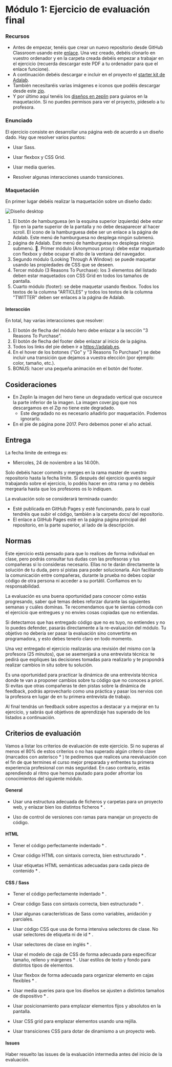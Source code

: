 # Módulo 1: Ejercicio de evaluación final

### Recursos

- Antes de empezar, tenéis que crear un nuevo repositorio desde GitHub Classroom usando este [enlace](https://classroom.github.com/assignment-invitations/6c170dd31aae34722c7312d422c0ea22/status). Una vez creado, debéis clonarlo en vuestro ordenador y en la carpeta creada debéis empezar a trabajar en el ejercicio (recuerda descargar este PDF a tu ordenador para que el enlace funcione).
- A continuación debéis descargar e incluir en el proyecto el [starter kit de Adalab](https://github.com/Adalab/Adalab-web-starter-kit).
- También necesitaréis varias imágenes e iconos que podéis descargar desde este [zip](https://drive.google.com/drive/folders/1GQLpH-WZwWVNGhGadfqxNC8KXPen5W1w).
- Y por último aquí tenéis los [diseños en zeplin](https://app.zeplin.io/project/5c8ff9170ffc6f2525b2790c) para guiaros en la maquetación. Si no puedes permisos para ver el proyecto, pídeselo a tu profesora.

### Enunciado

El ejercicio consiste en desarrollar una página web de acuerdo a un diseño dado. Hay que resolver varios puntos:

- Usar Sass.

- Usar flexbox y CSS Grid.

- Usar media queries.

- Resolver algunas interacciones usando transiciones.

### Maquetación

En primer lugar debéis realizar la maquetación sobre un diseño dado:

![Diseño desktop](./public/assets/images/design_desktop.png)

1. El botón de hamburguesa (en la esquina superior izquierda) debe estar fijo en la parte superior de la pantalla y no debe desaparecer al hacer scroll. El icono de la hamburguesa debe ser un enlace a la página de Adalab. Este menú de hamburguesa no desplega ningún submenú.
2. página de Adalab. Este menú de hamburguesa no desplega ningún submenú. . Primer módulo (Anonymous proxy): debe estar maquetado con flexbox y debe ocupar el alto de la ventana del navegador.
3. Segundo módulo (Looking Through A Window): se puede maquetar usando las propiedades de CSS que se deseen.
4. Tercer módulo (3 Reasons To Purchase): los 3 elementos del listado deben estar maquetados con CSS Grid en todos los tamaños de pantalla.
5. Cuarto módulo (footer): se debe maquetar usando flexbox. Todos los textos de la columna "ARTICLES" y todos los textos de la columna "TWITTER" deben ser enlaces a la página de Adalab.

#### Interacción

En total, hay varias interacciones que resolver:

1. El botón de flecha del módulo hero debe enlazar a la sección "3 Reasons To Purchase".
2. El botón de flecha del footer debe enlazar al inicio de la página.
3. Todos los links del pie deben ir a https://adalab.es.
4. En el hover de los botones ("Go" y "3 Reasons To Purchase") se debe incluir una transición que dejamos a vuestra elección (por ejemplo: color, tamaño, etc.).
5. BONUS: hacer una pequeña animación en el botón del footer.

## Cosideraciones

- En Zeplin la imagen del hero tiene un degradado vertical que oscurece la parte inferior de la imagen. La imagen cover.jpg que nos descargamos en el Zip no tiene este degradado.
  - Este degradado no es necesario añadirlo por maquetación. Podemos ignorarlo.
- En el pie de página pone 2017. Pero debemos poner el año actual.

## Entrega

La fecha límite de entrega es:

- Miercoles, 24 de noviembre a las 14:00h.

Solo debéis hacer commits y merges en la rama master de vuestro repositorio hasta la fecha límite. Si después del ejercicio queréis seguir trabajando sobre el ejercicio, lo podéis hacer en otra rama y no debéis mergearla hasta que los profesores os lo indiquen.

La evaluación solo se considerará terminada cuando:

- Esté publicada en GitHub Pages y esté funcionando, para lo cual tendréis que subir el código, también a la carpeta docs/ del repositorio.
- El enlace a GitHub Pages esté en la página página principal del repositorio, en la parte superior, al lado de la descripción.

## Normas

Este ejercicio está pensado para que lo realices de forma individual en clase, pero podrás consultar tus dudas con las profesoras y tus compañeras si lo consideras necesario. Ellas no te darán directamente la solución de tu duda, pero sí pistas para poder solucionarla. Aún facilitando la comunicación entre compañeras, durante la prueba no debes copiar código de otra persona ni acceder a su portátil. Confiamos en tu responsabilidad.

La evaluación es una buena oportunidad para conocer cómo estás progresando, saber qué temas debes reforzar durante las siguientes semanas y cuáles dominas. Te recomendamos que te sientas cómoda con el ejercicio que entregues y no envíes cosas copiadas que no entiendas.

Si detectamos que has entregado código que no es tuyo, no entiendes y no lo puedes defender, pasarás directamente a la re-evaluación del módulo. Tu objetivo no debería ser pasar la evaluación sino convertirte en programadora, y esto debes tenerlo claro en todo momento.

Una vez entregado el ejercicio realizarás una revisión del mismo con la profesora (25 minutos), que se asemenjará a una entrevista técnica: te pedirá que expliques las decisiones tomadas para realizarlo y te propondrá realizar cambios in situ sobre tu solución.

Es una oportunidad para practicar la dinámica de una entrevista técnica donde te van a proponer cambios sobre tu código que no conoces a priori. Si evitas que otras compañeras te den pistas sobre la dinámica de feedback, podrás aprovecharlo como una práctica y pasar los nervios con la profesora en lugar de en tu primera entrevista de trabajo.

Al final tendrás un feedback sobre aspectos a destacar y a mejorar en tu ejercicio, y sabrás qué objetivos de aprendizaje has superado de los listados a continuación.

## Criterios de evaluación

Vamos a listar los criterios de evaluación de este ejercicio. Si no superas al menos el 80% de estos criterios o no has superado algún criterio clave (marcados con asterisco \* ) te pediremos que realices una reevaluación con el fin de que termines el curso mejor preparada y enfrentes tu primera experiencia profesional con más seguridad. En caso contrario, estás aprendiendo al ritmo que hemos pautado para poder afrontar los conocimientos del siguiente módulo.

#### General

- Usar una estructura adecuada de ficheros y carpetas para un proyecto web, y enlazar bien los distintos ficheros \* .

- Uso de control de versiones con ramas para manejar un proyecto de código.

#### HTML

- Tener el código perfectamente indentado \* .

- Crear código HTML con sintaxis correcta, bien estructurado \* .

- Usar etiquetas HTML semánticas adecuadas para cada pieza de contenido \* .

#### CSS / Sass

- Tener el código perfectamente indentado \* .
- Crear código Sass con sintaxis correcta, bien estructurado \* .

- Usar algunas características de Sass como variables, anidación y parciales.

- Usar código CSS que usa de forma intensiva selectores de clase. No usar selectores de etiqueta ni de id \* .

- Usar selectores de clase en inglés \* .

- Usar el modelo de caja de CSS de forma adecuada para especificar tamaño, relleno y márgenes \* . Usar estilos de texto y fondo para distintos tipos de elementos.

- Usar flexbox de forma adecuada para organizar elemento en cajas flexibles \* .

- Usar media queries para que los diseños se ajusten a distintos tamaños de dispositivo \* .

- Usar posicionamiento para emplazar elementos fijos y absolutos en la pantalla.

- Usar CSS grid para emplazar elementos usando una rejilla.

- Usar transiciones CSS para dotar de dinamismo a un proyecto web.

#### Issues

Haber resuelto las issues de la evaluación intermedia antes del inicio de la evaluación.
